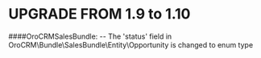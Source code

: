 UPGRADE FROM 1.9 to 1.10
=======================

####OroCRMSalesBundle:
-- The 'status' field in OroCRM\Bundle\SalesBundle\Entity\Opportunity is changed to enum type

